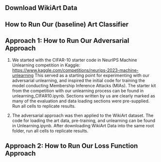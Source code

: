 ## Download WikiArt Data


## How to Run Our (baseline) Art Classifier



## Approach 1: How to Run Our Adversarial Approach

1) We started with the CIFAR-10 starter code in NeurIPS Machine Unlearning competition in Kaggle: https://www.kaggle.com/competitions/neurips-2023-machine-unlearning
This served as a starting point for experimenting with our adversarial unlearning, and inspired the initial code for training the model conducting Membership Inference Attacks (MIAs). The starter kit from the competition
with our unlearning process can be found in unlearning_CIFAR10.ipynb. Sections written by us are clearly marked as many of the evaluation and data loading sections were pre-supplied. Run all cells to replicate results.

2) The adversarial approach was then applied to the WikiArt dataset. The code for loading the art data, pre-training, and unlearning can be found in Unlearning.ipynb. After downloading WikiArt Data into the same root folder, run all cells to replicate results.

## Approach 2: How to Run Our Loss Function Approach

